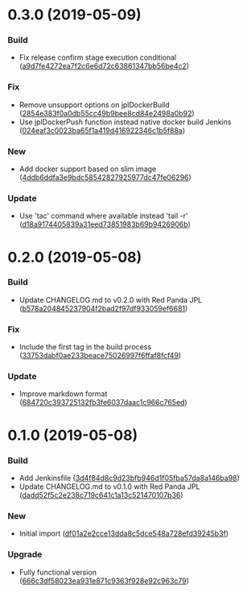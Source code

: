 <a name="0.3.0"></a>
# 0.3.0 (2019-05-09)


### Build

* Fix release confirm stage execution conditional ([a9d7fe4272ea7f2c6e6d72c63861347bb56be4c2](https://github.com/kairops/git-changelog-generator/commit/a9d7fe4272ea7f2c6e6d72c63861347bb56be4c2))

### Fix

* Remove unsupport options on jplDockerBuild ([2854e383f0a0db55cc49b9bee8cd84e2498a0b92](https://github.com/kairops/git-changelog-generator/commit/2854e383f0a0db55cc49b9bee8cd84e2498a0b92))
* Use jplDockerPush function instead native docker build Jenkins ([024eaf3c0023ba65f1a419d416922346c1b5f88a](https://github.com/kairops/git-changelog-generator/commit/024eaf3c0023ba65f1a419d416922346c1b5f88a))

### New

* Add docker support based on slim image ([4ddb6ddfa3e9bdc58542827925977dc47fe06296](https://github.com/kairops/git-changelog-generator/commit/4ddb6ddfa3e9bdc58542827925977dc47fe06296))

### Update

* Use 'tac' command where available instead 'tail -r' ([d18a9174405839a31eed73851983b69b9426906b](https://github.com/kairops/git-changelog-generator/commit/d18a9174405839a31eed73851983b69b9426906b))



<a name="0.2.0"></a>
# 0.2.0 (2019-05-08)


### Build

* Update CHANGELOG.md to v0.2.0 with Red Panda JPL ([b578a204845237904f2bad2f97df933059ef6681](https://github.com/kairops/git-changelog-generator/commit/b578a204845237904f2bad2f97df933059ef6681))

### Fix

* Include the first tag in the build process ([33753dabf0ae233beace75026997f6ffaf8fcf49](https://github.com/kairops/git-changelog-generator/commit/33753dabf0ae233beace75026997f6ffaf8fcf49))

### Update

* Improve markdown format ([684720c393725132fb3fe6037daac1c966c765ed](https://github.com/kairops/git-changelog-generator/commit/684720c393725132fb3fe6037daac1c966c765ed))



<a name="0.1.0"></a>
# 0.1.0 (2019-05-08)


### Build

* Add Jenkinsfile ([3d4f84d8c9d23bfb946d1f05fba57da8a146ba98](https://github.com/kairops/git-changelog-generator/commit/3d4f84d8c9d23bfb946d1f05fba57da8a146ba98))
* Update CHANGELOG.md to v0.1.0 with Red Panda JPL ([dadd52f5c2e238c719c641c1a13c521470107b36](https://github.com/kairops/git-changelog-generator/commit/dadd52f5c2e238c719c641c1a13c521470107b36))

### New

* Initial import ([df01a2e2cce13dda8c5dce548a728efd39245b3f](https://github.com/kairops/git-changelog-generator/commit/df01a2e2cce13dda8c5dce548a728efd39245b3f))

### Upgrade

* Fully functional version ([666c3df58023ea931e871c9363f928e92c963c79](https://github.com/kairops/git-changelog-generator/commit/666c3df58023ea931e871c9363f928e92c963c79))




